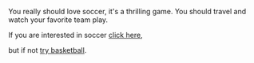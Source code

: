 You really should love soccer, it's a thrilling game. You should travel and watch your favorite team play.

If you are interested in soccer [click here](english/soccerfan/soccerfan.md),

but if not [try basketball](english/warriors-game/watch-warriors.md).

